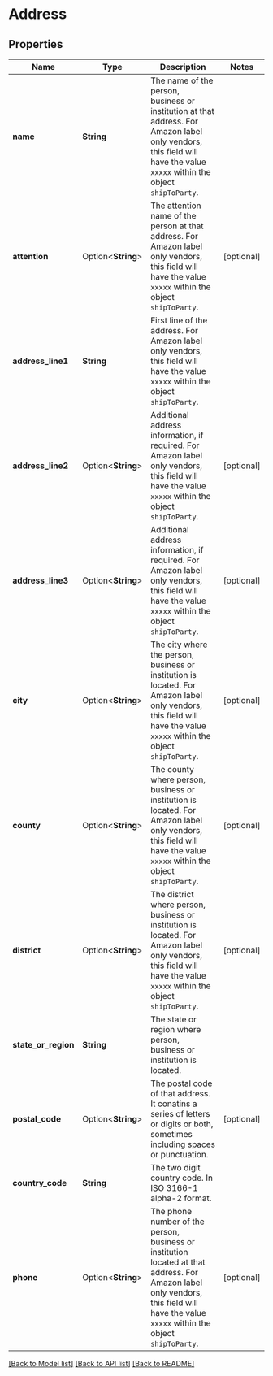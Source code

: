 # Address

## Properties

Name | Type | Description | Notes
------------ | ------------- | ------------- | -------------
**name** | **String** | The name of the person, business or institution at that address. For Amazon label only vendors, this field will have the value `xxxxx` within the object `shipToParty`. | 
**attention** | Option<**String**> | The attention name of the person at that address. For Amazon label only vendors, this field will have the value `xxxxx` within the object `shipToParty`. | [optional]
**address_line1** | **String** | First line of the address. For Amazon label only vendors, this field will have the value `xxxxx` within the object `shipToParty`. | 
**address_line2** | Option<**String**> | Additional address information, if required. For Amazon label only vendors, this field will have the value `xxxxx` within the object `shipToParty`. | [optional]
**address_line3** | Option<**String**> | Additional address information, if required. For Amazon label only vendors, this field will have the value `xxxxx` within the object `shipToParty`. | [optional]
**city** | Option<**String**> | The city where the person, business or institution is located. For Amazon label only vendors, this field will have the value `xxxxx` within the object `shipToParty`. | [optional]
**county** | Option<**String**> | The county where person, business or institution is located. For Amazon label only vendors, this field will have the value `xxxxx` within the object `shipToParty`. | [optional]
**district** | Option<**String**> | The district where person, business or institution is located. For Amazon label only vendors, this field will have the value `xxxxx` within the object `shipToParty`. | [optional]
**state_or_region** | **String** | The state or region where person, business or institution is located. | 
**postal_code** | Option<**String**> | The postal code of that address. It conatins a series of letters or digits or both, sometimes including spaces or punctuation. | [optional]
**country_code** | **String** | The two digit country code. In ISO 3166-1 alpha-2 format. | 
**phone** | Option<**String**> | The phone number of the person, business or institution located at that address. For Amazon label only vendors, this field will have the value `xxxxx` within the object `shipToParty`. | [optional]

[[Back to Model list]](../README.md#documentation-for-models) [[Back to API list]](../README.md#documentation-for-api-endpoints) [[Back to README]](../README.md)


